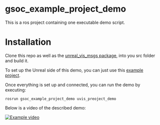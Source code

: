 # gsoc_example_project_demo

This is a ros project containing one executable demo script.

# Installation
Clone this repo as well as the [unreal_vis_msgs package](https://github.com/bjoernveit/unreal_ros_pkgs/tree/master/unreal_vis_msgs), into you src folder and build it.

To set up the Unreal side of this demo, you can just use this [example project](https://github.com/bjoernveit/GSOCExampleProject).

Once everything is set up and connected, you can run the demo by executing:

`rosrun gsoc_example_project_demo uvis_preoject_demo`

Below is a video of the described demo:

[![Example video](http://img.youtube.com/vi/MVXwL6sPjy4/0.jpg)](https://youtu.be/MVXwL6sPjy4 "Example showcase")
